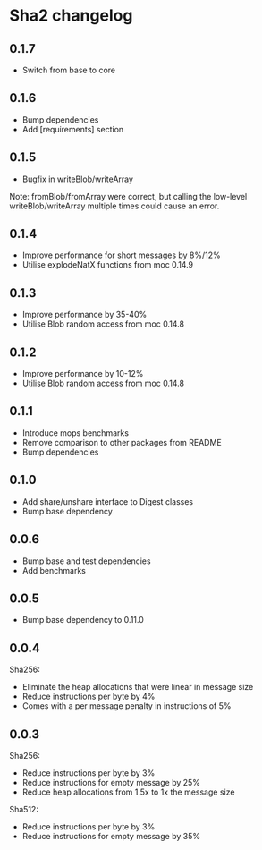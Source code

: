 # Sha2 changelog

## 0.1.7

* Switch from base to core

## 0.1.6

* Bump dependencies
* Add [requirements] section

## 0.1.5

* Bugfix in writeBlob/writeArray

Note: fromBlob/fromArray were correct, but calling the low-level writeBlob/writeArray multiple times could cause an error.

## 0.1.4

* Improve performance for short messages by 8%/12%
* Utilise explodeNatX functions from moc 0.14.9

## 0.1.3

* Improve performance by 35-40%
* Utilise Blob random access from moc 0.14.8

## 0.1.2

* Improve performance by 10-12%
* Utilise Blob random access from moc 0.14.8

## 0.1.1

* Introduce mops benchmarks
* Remove comparison to other packages from README
* Bump dependencies

## 0.1.0

* Add share/unshare interface to Digest classes 
* Bump base dependency

## 0.0.6

* Bump base and test dependencies
* Add benchmarks

## 0.0.5

* Bump base dependency to 0.11.0

## 0.0.4

Sha256:

* Eliminate the heap allocations that were linear in message size
* Reduce instructions per byte by 4%  
* Comes with a per message penalty in instructions of 5% 

## 0.0.3

Sha256:

* Reduce instructions per byte by 3%
* Reduce instructions for empty message by 25%
* Reduce heap allocations from 1.5x to 1x the message size

Sha512:

* Reduce instructions per byte by 3%
* Reduce instructions for empty message by 35%

